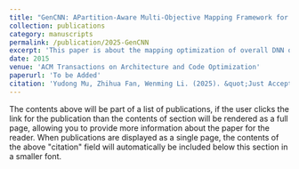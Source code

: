 ```yaml
---
title: "GenCNN: APartition-Aware Multi-Objective Mapping Framework for CNN Accelerators Based on Genetic Algorithm"
collection: publications
category: manuscripts
permalink: /publication/2025-GenCNN
excerpt: 'This paper is about the mapping optimization of overall DNN operators on dataflow architecture by optimizing NSGA-II algorithm.'
date: 2015
venue: 'ACM Transactions on Architecture and Code Optimization'
paperurl: 'To be Added'
citation: 'Yudong Mu, Zhihua Fan, Wenming Li. (2025). &quot;Just Accepted by ACM TACO; <i>Journal 1</i>. 1(3).'
---
```


The contents above will be part of a list of publications, if the user clicks the link for the publication than the contents of section will be rendered as a full page, allowing you to provide more information about the paper for the reader. When publications are displayed as a single page, the contents of the above "citation" field will automatically be included below this section in a smaller font.
